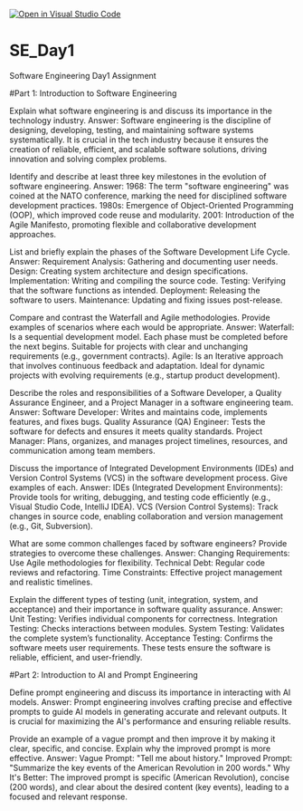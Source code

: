[![Open in Visual Studio Code](https://classroom.github.com/assets/open-in-vscode-2e0aaae1b6195c2367325f4f02e2d04e9abb55f0b24a779b69b11b9e10269abc.svg)](https://classroom.github.com/online_ide?assignment_repo_id=18366694&assignment_repo_type=AssignmentRepo)
# SE_Day1
Software Engineering Day1 Assignment

#Part 1: Introduction to Software Engineering


Explain what software engineering is and discuss its importance in the technology industry.
Answer:
Software engineering is the discipline of designing, developing, testing, and maintaining software systems systematically. It is crucial in the tech industry because it ensures the creation of reliable, efficient, and scalable software solutions, driving innovation and solving complex problems.


Identify and describe at least three key milestones in the evolution of software engineering.
Answer:
1968: The term "software engineering" was coined at the NATO conference, marking the need for disciplined software development practices.
1980s: Emergence of Object-Oriented Programming (OOP), which improved code reuse and modularity.
2001: Introduction of the Agile Manifesto, promoting flexible and collaborative development approaches.


List and briefly explain the phases of the Software Development Life Cycle.
Answer:
Requirement Analysis: Gathering and documenting user needs.
Design: Creating system architecture and design specifications.
Implementation: Writing and compiling the source code.
Testing: Verifying that the software functions as intended.
Deployment: Releasing the software to users.
Maintenance: Updating and fixing issues post-release.


Compare and contrast the Waterfall and Agile methodologies. Provide examples of scenarios where each would be appropriate.
Answer:
Waterfall: Is a sequential development model. Each phase must be completed before the next begins. Suitable for projects with clear and unchanging requirements (e.g., government contracts).
Agile: Is an Iterative approach that involves continuous feedback and adaptation. Ideal for dynamic projects with evolving requirements (e.g., startup product development).


Describe the roles and responsibilities of a Software Developer, a Quality Assurance Engineer, and a Project Manager in a software engineering team.
Answer:
Software Developer: Writes and maintains code, implements features, and fixes bugs.
Quality Assurance (QA) Engineer: Tests the software for defects and ensures it meets quality standards.
Project Manager: Plans, organizes, and manages project timelines, resources, and communication among team members.


Discuss the importance of Integrated Development Environments (IDEs) and Version Control Systems (VCS) in the software development process. Give examples of each.
Answer:
IDEs (Integrated Development Environments): Provide tools for writing, debugging, and testing code efficiently (e.g., Visual Studio Code, IntelliJ IDEA).
VCS (Version Control Systems): Track changes in source code, enabling collaboration and version management (e.g., Git, Subversion).


What are some common challenges faced by software engineers? Provide strategies to overcome these challenges.
Answer:
Changing Requirements: Use Agile methodologies for flexibility.
Technical Debt: Regular code reviews and refactoring.
Time Constraints: Effective project management and realistic timelines.


Explain the different types of testing (unit, integration, system, and acceptance) and their importance in software quality assurance.
Answer:
Unit Testing: Verifies individual components for correctness.
Integration Testing: Checks interactions between modules.
System Testing: Validates the complete system’s functionality.
Acceptance Testing: Confirms the software meets user requirements.
These tests ensure the software is reliable, efficient, and user-friendly.


#Part 2: Introduction to AI and Prompt Engineering


Define prompt engineering and discuss its importance in interacting with AI models.
Answer:
Prompt engineering involves crafting precise and effective prompts to guide AI models in generating accurate and relevant outputs. It is crucial for maximizing the AI's performance and ensuring reliable results.


Provide an example of a vague prompt and then improve it by making it clear, specific, and concise. Explain why the improved prompt is more effective.
Answer:
Vague Prompt: "Tell me about history."
Improved Prompt: "Summarize the key events of the American Revolution in 200 words."
Why It's Better: The improved prompt is specific (American Revolution), concise (200 words), and clear about the desired content (key events), leading to a focused and relevant response.
